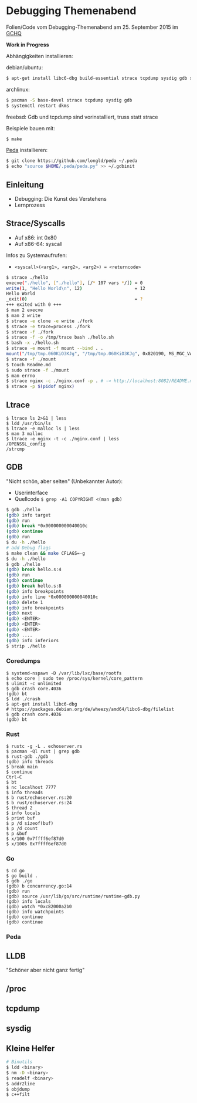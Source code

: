 # Debugging Themenabend
Folien/Code vom Debugging-Themenabend am 25. September 2015 im [GCHQ](https://c3d2.de/news/ta-debugging.html)

**Work in Progress**

Abhängigkeiten installieren:

debian/ubuntu:

```bash
$ apt-get install libc6-dbg build-essential strace tcpdump sysdig gdb sysdig-dkms
```

archlinux:

```bash
$ pacman -S base-devel strace tcpdump sysdig gdb
$ systemctl restart dkms
```

freebsd:
Gdb und tcpdump sind vorinstalliert, truss statt strace

Beispiele bauen mit:

```bash
$ make
```

[Peda](https://gitub.com/longld/peda) installieren:
```bash
$ git clone https://github.com/longld/peda ~/.peda
$ echo "source $HOME/.peda/peda.py" >> ~/.gdbinit
```

## Einleitung

- Debugging: Die Kunst des Verstehens
- Lernprozess

## Strace/Syscalls

- Auf x86: int 0x80
- Auf x86-64: syscall

Infos zu Systemaufrufen:

- ```<syscall>(<arg1>, <arg2>, <arg2>) = <returncode>```

```bash
$ strace ./hello
execve("./hello", ["./hello"], [/* 107 vars */]) = 0
write(1, "Hello World\n", 12)                    = 12
Hello World
_exit(0)                                         = ?
+++ exited with 0 +++
$ man 2 execve
$ man 2 write
$ strace -e clone -e write ./fork
$ strace -e trace=process ./fork
$ strace -f ./fork
$ strace -f -o /tmp/trace bash ./hello.sh
$ bash -x ./hello.sh
$ strace -e mount -f mount --bind . .
mount("/tmp/tmp.060KiO3KJg", "/tmp/tmp.060KiO3KJg", 0x820190, MS_MGC_VAL|MS_BIND, NULL) = 0
$ strace -f ./mount
$ touch Readme.md
$ sudo strace -f ./mount
$ man errno
$ strace nginx -c ./nginx.conf -p . # -> http://localhost:8082/README.md
$ strace -p $(pidof nginx)
```

## Ltrace

```
$ ltrace ls 2>&1 | less
$ ldd /usr/bin/ls
$ ltrace -e malloc ls | less
$ man 3 malloc
$ ltrace -e nginx -t -c ./nginx.conf | less
/OPENSSL_config
/strcmp
```

## GDB

"Nicht schön, aber selten" (Unbekannter Autor):
  - Userinterface
  - Quellcode ```$ grep -A1 COPYRIGHT <(man gdb)```

```bash
$ gdb ./hello
(gdb) info target
(gdb) run
(gdb) break *0x000000000040010c
(gdb) continue
(gdb) run
$ du -h ./hello
# add Debug flags
$ make clean && make CFLAGS=-g
$ du -h ./hello
$ gdb ./hello
(gdb) break hello.s:4
(gdb) run
(gdb) continue
(gdb) break hello.s:8
(gdb) info breakpoints
(gdb) info line *0x000000000040010c
(gdb) delete 1
(gdb) info breakpoints
(gdb) next
(gdb) <ENTER>
(gdb) <ENTER>
(gdb) <ENTER>
(gdb) ....
(gdb) info inferiors
$ strip ./hello
```

### Coredumps

```
$ systemd-nspawn -D /var/lib/lxc/base/rootfs
$ echo core | sudo tee /proc/sys/kernel/core_pattern
$ ulimit -c unlimited
$ gdb crash core.4036
(gdb) bt
$ ldd ./crash
$ apt-get install libc6-dbg
# https://packages.debian.org/de/wheezy/amd64/libc6-dbg/filelist
$ gdb crash core.4036
(gdb) bt
```

### Rust

```
$ rustc -g -L . echoserver.rs
$ pacman -Ql rust | grep gdb
$ rust-gdb ./gdb
(gdb) info threads
$ break main
$ continue
Ctrl-C
$ bt
$ nc localhost 7777
$ info threads
$ b rust/echoserver.rs:20
$ b rust/echoserver.rs:24
$ thread 2
$ info locals
$ print buf
$ p /d sizeof(buf)
$ p /d count
$ p &buf
$ x/100 0x7ffff6ef87d0
$ x/100s 0x7ffff6ef87d0
```

### Go

```
$ cd go
$ go build .
$ gdb ./go
(gdb) b concurrency.go:14
(gdb) run
(gdb) source /usr/lib/go/src/runtime/runtime-gdb.py
(gdb) info locals
(gdb) watch *0xc82000a2b0
(gdb) info watchpoints
(gdb) continue
(gdb) continue
```

### Peda

## LLDB

"Schöner aber nicht ganz fertig"

## /proc

## tcpdump

## sysdig

## Kleine Helfer

```bash
# Binutils
$ ldd <binary>
$ nm -D <binary>
$ readelf <binary>
$ addr2line
$ objdump
$ c++filt
```
